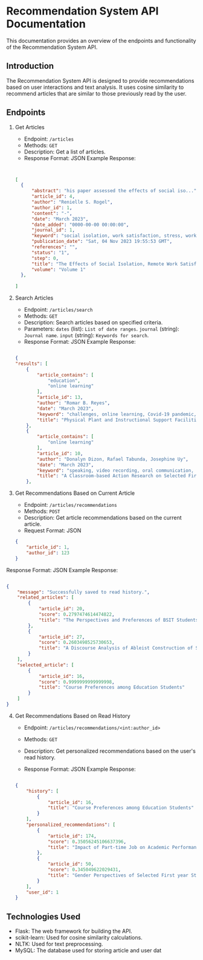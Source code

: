 # Recommendation System API Documentation

This documentation provides an overview of the endpoints and functionality of the Recommendation System API.

## Introduction

The Recommendation System API is designed to provide recommendations based on user interactions and text analysis. It uses cosine similarity to recommend articles that are similar to those previously read by the user.

## Endpoints
1. Get Articles

    - Endpoint: `/articles`
    - Methods: `GET`
    - Description: Get a list of articles.
    - Response Format: JSON
    Example Response:

    ```json


    [
      {
          "abstract": "his paper assessed the effects of social iso...",
          "article_id": 4,
          "author": "Renielle S. Rogel",
          "author_id": 1,
          "content": "-",
          "date": "March 2023",
          "date_added": "0000-00-00 00:00:00",
          "journal_id": 1,
          "keyword": "social isolation, work satisfaction, stress, work productivity",
          "publication_date": "Sat, 04 Nov 2023 19:55:53 GMT",
          "references": "",
          "status": "1",
          "step": 0,
          "title": "The Effects of Social Isolation, Remote Work Satisfaction, and ..",
          "volume": "Volume 1"
      },
      
    ]
    ```

2. Search Articles

    - Endpoint: `/articles/search`
    - Methods: `GET`
    - Description: Search articles based on specified criteria.
    - Parameters:
        `dates` (list): `List of date ranges`.
        `journal` (string): `Journal name`.
        `input` (string): `Keywords for search`.
    - Response Format: JSON
    Example Response:

    ```json

   {
    "results": [
        {
            "article_contains": [
                "education",
                "online learning"
            ],
            "article_id": 13,
            "author": "Romar B. Reyes",
            "date": "March 2023",
            "keyword": "challenges, online learning, Covid-19 pandemic, laboratory teachers, implementation",
            "title": "Physical Plant and Instructional Support Facilities of Diocese of Imus Catholic Educational System (DICES), Inc. Schools"
        },
        {
            "article_contains": [
                "online learning"
            ],
            "article_id": 10,
            "author": "Donalyn Dizon, Rafael Tabunda, Josephine Uy",
            "date": "March 2023",
            "keyword": "speaking, video recording, oral communication, integration, online learning",
            "title": "A Classroom-based Action Research on Selected First Year Infor- mati...-2022"
        },
    ```

3. Get Recommendations Based on Current Article

    - Endpoint: `/articles/recommendations`
    - Methods: `POST`
    - Description: Get article recommendations based on the current article.
    - Request Format: JSON

    ```json
    {
        "article_id": 1,
        "author_id": 123
    }
    ```

Response Format: JSON
Example Response:

```json

{
    "message": "Successfully saved to read history.",
    "related_articles": [
        {
            "article_id": 20,
            "score": 0.2797474614474822,
            "title": "The Perspectives and Preferences of BSIT Students at Quezon City University in Online Learning"
        },
        {
            "article_id": 27,
            "score": 0.2603498525730653,
            "title": "A Discourse Analysis of Ableist Construction of Students with Disabilities in Mainstream Secondary Education"
        }
    ],
    "selected_article": [
        {
            "article_id": 16,
            "score": 0.9999999999999998,
            "title": "Course Preferences among Education Students"
        }
    ]
}
```

4. Get Recommendations Based on Read History

    - Endpoint: `/articles/recommendations/<int:author_id>`
    - Methods: `GET`
    - Description: Get personalized recommendations based on the user's read history.
   
    - Response Format: JSON
    Example Response:

    ```json

    {
        "history": [
            {
                "article_id": 16,
                "title": "Course Preferences among Education Students"
            }
        ],
        "personalized_recommendations": [
            {
                "article_id": 174,
                "score": 0.35056245106637396,
                "title": "Impact of Part-time Job on Academic Performance of 3rd Year College Student in Quezon City University"
            },
            {
                "article_id": 50,
                "score": 0.345049622029431,
                "title": "Gender Perspectives of Selected First year Students: An Exploratory Study"
            }
        ],
        "user_id": 1
    }
    ```


## Technologies Used

- Flask: The web framework for building the API.
- scikit-learn: Used for cosine similarity calculations.
- NLTK: Used for text preprocessing.
- MySQL: The database used for storing article and user dat
